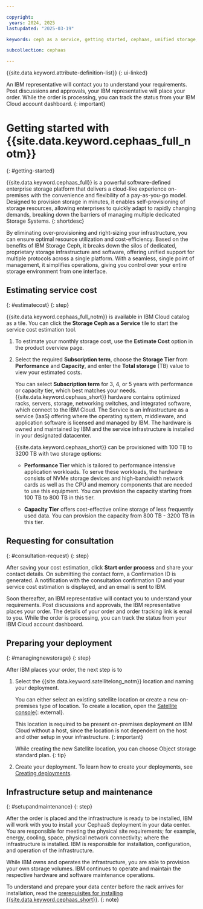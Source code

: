 ```yaml
---

copyright:
 years: 2024, 2025
lastupdated: "2025-03-19"

keywords: ceph as a service, getting started, cephaas, unified storage, cost estimation, software defined storage, on-premises, consultation request

subcollection: cephaas

---
```

{{site.data.keyword.attribute-definition-list}}
{: ui-linked}

An IBM representative will contact you to understand your requirements. Post discussions and approvals, your IBM representative will place your order. While the order is processing, you can track the status from your IBM Cloud account dashboard.
{: important}

# Getting started with {{site.data.keyword.cephaas_full_notm}}
{: #getting-started}

{{site.data.keyword.cephaas_full}} is a powerful software-defined enterprise storage platform that delivers a cloud-like experience on-premises with the convenience and flexibility of a pay-as-you-go model. Designed to provision storage in minutes, it enables self-provisioning of storage resources, allowing enterprises to quickly adapt to rapidly changing demands, breaking down the barriers of managing multiple dedicated Storage Systems.
{: shortdesc}

By eliminating over-provisioning and right-sizing your infrastructure, you can ensure optimal resource utilization and cost-efficiency. Based on the benefits of IBM Storage Ceph, it breaks down the silos of dedicated, proprietary storage infrastructure and software, offering unified support for multiple protocols across a single platform. With a seamless, single point of management, it simplifies operations, giving you control over your entire storage environment from one interface.


## Estimating service cost
{: #estimatecost}
{: step}

{{site.data.keyword.cephaas_full_notm}} is available in IBM Cloud catalog as a tile. You can click the **Storage Ceph as a Service** tile to start the service cost estimation tool.

1. To estimate your monthly storage cost, use the **Estimate Cost** option in the product overview page.

2. Select the required **Subscription term**, choose the **Storage Tier** from **Performance** and **Capacity**, and enter the **Total storage** (TB) value to view your estimated costs.

    You can select **Subscription term** for 3, 4, or 5 years with performance or capacity tier, which best matches your needs. {{site.data.keyword.cephaas_short}} hardware contains optimized racks, servers, storage, networking switches, and integrated software, which connect to the IBM Cloud. The Service is an infrastructure as a service (IaaS) offering where the operating system, middleware, and application software is licensed and managed by IBM. The hardware is owned and maintained by IBM and the service infrastructure is installed in your designated datacenter.

    {{site.data.keyword.cephaas_short}} can be provisioned with 100 TB to 3200 TB with two storage options:

    - **Performance Tier** which is tailored to performance intensive application workloads. To serve these workloads, the hardware consists of NVMe storage devices and high-bandwidth network cards as well as the CPU and memory components that are needed to use this equipment. You can provision the capacity starting from 100 TB to 800 TB in this tier.

    - **Capacity Tier** offers cost-effective online storage of less frequently used data. You can provision the capacity from 800 TB - 3200 TB in this tier.



## Requesting for consultation
{: #consultation-request}
{: step}

After saving your cost estimation, click **Start order process** and share your contact details. On submitting the contact form, a Confirmation ID is generated. A notification with the consultation confirmation ID and your service cost estimation is displayed, and an email is sent to IBM.

Soon thereafter, an IBM representative will contact you to understand your requirements. Post discussions and approvals, the IBM representative places your order. The details of your order and order tracking link is email to you. While the order is processing, you can track the status from your IBM Cloud account dashboard.


## Preparing your deployment
{: #managingnewstorage}
{: step}



After IBM places your order, the next step is to

1. Select the {{site.data.keyword.satellitelong_notm}} location and naming your deployment.

    You can either select an existing satellite location or create a new on-premises type of location. To create a location, open the [Satellite console](https://cloud.ibm.com/satellite/locations/create/onPrem){: external}.

    This location is required to be present on-premises deployment on IBM Cloud without a host, since the location is not dependent on the host and other setup in your infrastructure.
    {: important}

    While creating the new Satellite location, you can choose Object storage standard plan.
    {: tip}

2. Create your deployment. To learn how to create your deployments, see [Creating deployments](/docs/cephaas?topic=cephaas-administrators&interface=ui&code=curl#provision-deployment).


## Infrastructure setup and maintenance
{: #setupandmaintenance}
{: step}

After the order is placed and the infrastructure is ready to be installed, IBM will work with you to install your CephaaS deployment in your data center. You are responsible for meeting the physical site requirements; for example, energy, cooling, space, physical network connectivity; where the infrastructure is installed. IBM is responsible for installation, configuration, and operation of the infrastructure.

While IBM owns and operates the infrastructure, you are able to provision your own storage volumes. IBM continues to operate and maintain the respective hardware and software maintenance operations.

To understand and prepare your data center before the rack arrives for installation, read the [prerequisites for installing {{site.data.keyword.cephaas_short}}](/docs/cephaas?topic=cephaas-pre_installation_checklist).
{: note}
